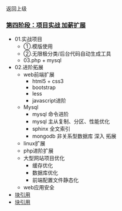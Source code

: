 返回上级
### [第四阶段：项目实战 加薪扩展]()
* 01.实战项目 
    * ①.模版使用
    * ②.无限极分类/后台代码自动生成工具
    * 03.php + mysql
* 02.进阶拓展
    * web前端扩展
    	* html5 + css3
    	* bootstrap
    	* less
    	* javascript进阶
    * Mysql
    	* mysql 命令进阶
    	* mysql 主从复制、分区、性能优化
    	* sphinx 全文索引
    	* mongodb 非关系型数据库 深入 拓展
    * linux扩展
    * php进阶扩展
    * 大型网站项目优化
    	* 缓存优化
    	* 数据库优化
    	* 前端配置文件静态化
    * web应用安全
* [块引用](#块引用)
* [块引用](#块引用)
